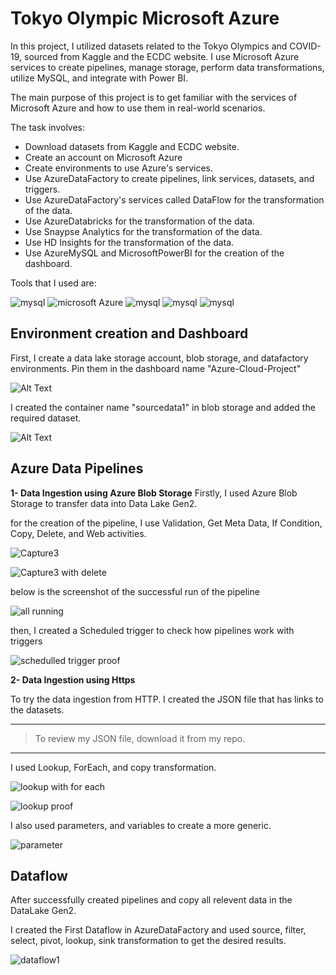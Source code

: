 # Tokyo Olympic Microsoft Azure


In this project, I utilized datasets related to the Tokyo Olympics and COVID-19, sourced from Kaggle and the ECDC website. I use Microsoft Azure services to create pipelines, manage storage, perform data transformations, utilize MySQL, and integrate with Power BI.

The main purpose of this project is to get familiar with the services of Microsoft Azure and how to use them in real-world scenarios. 

The task involves:
* Download datasets from Kaggle and ECDC website.
* Create an account on Microsoft Azure
* Create environments to use Azure's services.
* Use AzureDataFactory to create pipelines, link services, datasets, and triggers.
* Use AzureDataFactory's services called DataFlow for the transformation of the data. 
* Use AzureDatabricks for the transformation of the data.
* Use Snaypse Analytics for the transformation of the data.
* Use HD Insights for the transformation of the data.
* Use AzureMySQL and MicrosoftPowerBI for the creation of the dashboard. 

Tools that I used are:

![mysql](https://img.shields.io/badge/Kaggle-20BEFF.svg?style=for-the-badge&logo=kaggle&logoColor=white)
![microsoft Azure](https://img.shields.io/badge/Azure-0078D4?style=for-the-badge&logo=microsoft-azure&logoColor=#0078D4)
![mysql](https://img.shields.io/badge/Databricks-FF3621.svg?style=for-the-badge&logo=databricks&logoColor=white)
![mysql](https://img.shields.io/badge/mysql-4479A1.svg?style=for-the-badge&logo=mysql&logoColor=white)
![mysql](https://img.shields.io/badge/powerbi-F2C811.svg?style=for-the-badge&logo=powerbi&logoColor=white)




## Environment creation and Dashboard

First, I create a data lake storage account, blob storage, and datafactory environments. Pin them in the dashboard name "Azure-Cloud-Project"


![Alt Text](https://github.com/Muhammad1umer-tech/Tokyo-Olympic-Microsoft-Azure/blob/main/images/dashboard.JPG)

I created the container name "sourcedata1" in blob storage and added the required dataset.


![Alt Text](https://github.com/Muhammad1umer-tech/Tokyo-Olympic-Microsoft-Azure/blob/main/images/blobstorage.JPG)



## Azure Data Pipelines
**1- Data Ingestion using Azure Blob Storage**
Firstly, I used Azure Blob Storage to transfer data into Data Lake Gen2.

for the creation of the pipeline, I use Validation, Get Meta Data, If Condition, Copy, Delete, and Web activities.

![Capture3](https://github.com/Muhammad1umer-tech/Tokyo-Olympic-Microsoft-Azure/blob/main/images/Capture3%20Validationget%20meta%20data%20if%20activity.JPG)

![Capture3 with delete](https://github.com/Muhammad1umer-tech/Tokyo-Olympic-Microsoft-Azure/blob/main/images/Capture3%20with%20delete.JPG)



below is the screenshot of the successful run of the pipeline

![all running](https://github.com/Muhammad1umer-tech/Tokyo-Olympic-Microsoft-Azure/blob/main/images/all%20running%203.JPG)

then, I created a Scheduled trigger to check how pipelines work with triggers

![schedulled trigger proof](https://github.com/Muhammad1umer-tech/Tokyo-Olympic-Microsoft-Azure/blob/main/images/schedule%20trigger%20proof.JPG)



**2- Data Ingestion using Https**

To try the data ingestion from HTTP. I created the JSON file that has links to the datasets.

---
> To review my JSON file, download it from my repo.
---

I used Lookup, ForEach, and copy transformation.

![lookup with for each](https://github.com/Muhammad1umer-tech/Tokyo-Olympic-Microsoft-Azure/blob/main/images/lookup%20with%20for%20each.JPG)

![lookup proof](https://github.com/Muhammad1umer-tech/Tokyo-Olympic-Microsoft-Azure/blob/main/images/lookup%20proof.JPG)

I also used parameters, and variables to create a more generic.

![parameter](https://github.com/Muhammad1umer-tech/Tokyo-Olympic-Microsoft-Azure/blob/main/images/parameter.JPG)


## Dataflow

After successfully created pipelines and copy all relevent data in the DataLake Gen2.

I created the First Dataflow in AzureDataFactory and used source, filter, select, pivot, lookup, sink transformation to get the desired results.

![dataflow1](https://github.com/Muhammad1umer-tech/Tokyo-Olympic-Microsoft-Azure/blob/main/images/dataflow1.JPG)



















